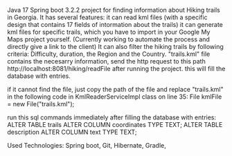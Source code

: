 Java 17 Spring boot 3.2.2 project for finding information about Hiking trails in Georgia.
It has several features: it can read kml files (with a specific design that contains 17 fields of intormation about the trails)
it can generate kml files for specific trails, which you have to import in your Google My Maps project yourself. (Currently working to automate the process and directly give a link to the client)
It can also filter the hiking trails by following criteria: Difficulty, duration, the Region and the Country. 
"trails.kml" file contains the necesarry information, send the http request to this path http://localhost:8081/hiking/readFile after running the project. this will fill the database with entries.

if it cannot find the file, just copy the path of the file and replace "trails.kml" in the following code in KmlReaderServiceImpl class on line 35:
 File kmlFile = new File("trails.kml");

 
run this sql commands immediately after filling the database with entries:
ALTER TABLE trails ALTER COLUMN coordinates TYPE TEXT;
ALTER TABLE description ALTER COLUMN text TYPE TEXT;

Used Technologies:
Spring boot,
Git,
Hibernate,
Gradle,

